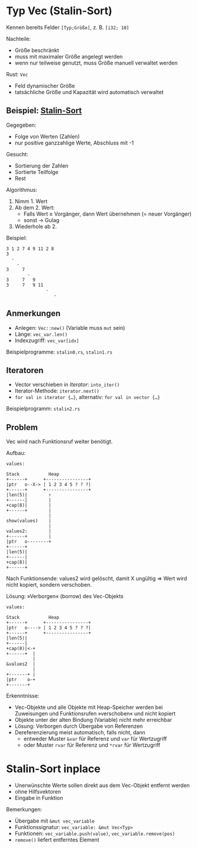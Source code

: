 # Typ Vec (Stalin-Sort)

Kennen bereits Felder `[Typ;Größe]`, z. B. `[i32; 10]`

Nachteile:

- Größe beschränkt
- muss mit maximaler Größe angelegt werden
- wenn nur teilweise genutzt, muss Größe manuell verwaltet werden

Rust: `Vec`

- Feld dynamischer Größe
- tatsächliche Größe und Kapazität wird automatisch verwaltet

## Beispiel: [Stalin-Sort](https://viviandai.hashnode.dev/esoteric-sorting-algorithms)

Gegegeben:

- Folge von Werten (Zahlen)
- nur positive ganzzahlige Werte, Abschluss mit -1

Gesucht:

- Sortierung der Zahlen
- Sortierte Teilfolge
- Rest

Algorithmus:

1. Nimm 1. Wert
2. Ab dem 2. Wert:
   - Falls Wert ≥ Vorgänger, dann Wert übernehmen (= neuer Vorgänger)
   - sonst → Gulag
3. Wiederhole ab 2.

Beispiel:

~~~
3 1 2 7 4 9 11 2 8
3
  -
    -
3     7
        -
3     7   9
3     7   9 11
               -
                  -
~~~
   
## Anmerkungen

- Anlegen: `Vec::new()` (Variable muss `mut` sein)
- Länge: `vec_var.len()`
- Indexzugriff: `vec_var[idx]`

Beispielprogramme: `stalin0.rs`, `stalin1.rs`

## Iteratoren

- Vector verschieben in *Iterator*: `into_iter()`
- Iterator-Methode: `iterator.next()`
- `for val in iterator {…}`, alternativ: `for val in vector {…}`

Beispielprogramm: `stalin2.rs`

## Problem

Vec wird nach Funktionsruf weiter benötigt.

Aufbau:

~~~
values:

Stack           Heap
+------+      +----------------+
|ptr   o--X-> | 1 2 3 4 5 ? ? ?|
+------+      +----------------+
|len(5)|        ↑
+------|        |
+cap(8)|        |
+------+        |
                |
show(values)    |
                |
values2:        |
+------+        |
|ptr   o--------+
+------+
|len(5)|
+------|
+cap(8)|
+------+
~~~

Nach Funktionsende: values2 wird gelöscht, damit X ungültig
⇒ Wert wird nicht kopiert, sondern verschoben.

Lösung: »Verborgen« (borrow) des Vec-Objekts

~~~
values:

Stack           Heap
+------+      +----------------+
|ptr   o----> | 1 2 3 4 5 ? ? ?|
+------+      +----------------+
|len(5)| 
+------|
+cap(8)|<-+
+------+  |
          |
&values2  |
          |
+-------+ |
|ptr    o-+
+-------+
~~~

Erkenntnisse:
- Vec-Objekte und alle Objekte mit Heap-Speicher werden bei Zuweisungen
  und Funktionsrufen »verschoben« und nicht kopiert
- Objekte unter der alten Bindung (Variable) nicht mehr erreichbar
- Lösung: Verborgen durch Übergabe von Referenzen
- Dereferenzierung meist automatisch, falls nicht, dann
  - entweder Muster `&var` für Referenz und `var` für Wertzugriff
  - oder Muster `rvar` für Referenz und `*rvar` für Wertzugriff

# Stalin-Sort inplace

- Unerwünschte Werte sollen direkt aus dem Vec-Objekt entfernt werden
- ohne Hilfsvektoren
- Eingabe in Funktion

Bemerkungen:

- Übergabe mit `&mut vec_variable`
- Funktionssignatur: `vec_variable: &mut Vec<Typ>`
- Funktionen: `vec_variable.push(value)`, `vec_variable.remove(pos)`
- `remove()` liefert entferntes Element
